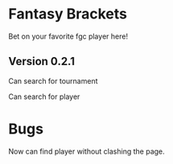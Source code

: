 # Fantasy Brackets
Bet on your favorite fgc player here!

## Version 0.2.1
Can search for tournament 

Can search for player

# Bugs 

Now can find player without clashing the page.